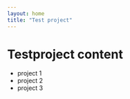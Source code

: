 ```yaml
---
layout: home
title: "Test project"
---
```


# Testproject content
- project 1
- project 2
- project 3
